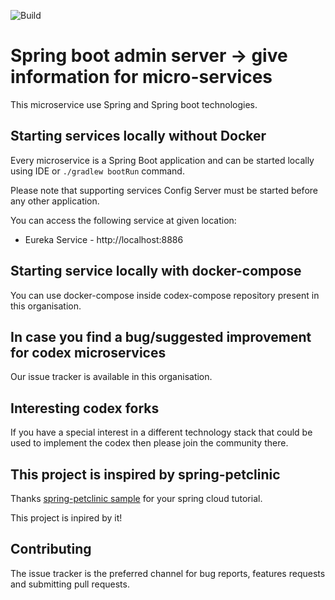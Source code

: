 ![Build](https://github.com/cloud-challenge/codex-admin/workflows/Build/badge.svg?branch=master)

# Spring boot admin server -> give information for micro-services

This microservice use Spring and Spring boot technologies.

## Starting services locally without Docker

Every microservice is a Spring Boot application and can be started locally using IDE or `./gradlew bootRun` command.

Please note that supporting services Config Server must be started before any other application.

You can access the following service at given location:

* Eureka Service - http://localhost:8886

## Starting service locally with docker-compose

You can use docker-compose inside codex-compose repository present in this organisation.

## In case you find a bug/suggested improvement for codex microservices
Our issue tracker is available in this organisation.

## Interesting codex forks

If you have a special interest in a different technology stack that could be used to implement the codex then please join the community there.

## This project is inspired by spring-petclinic

Thanks [spring-petclinic sample](https://github.com/spring-petclinic) for your spring cloud tutorial.

This project is inpired by it!

## Contributing
The issue tracker is the preferred channel for bug reports, features requests and submitting pull requests.

